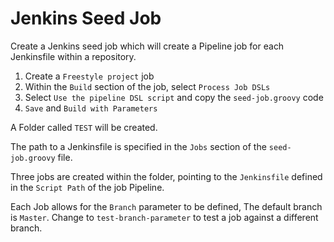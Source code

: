 # Jenkins Seed Job
Create a Jenkins seed job which will create a Pipeline job for each Jenkinsfile within a repository. 

1. Create a `Freestyle project` job
2. Within the ```Build``` section of the job, select ```Process Job DSLs```
3. Select ```Use the pipeline DSL script``` and copy the ```seed-job.groovy``` code
4. ```Save``` and ```Build with Parameters```

A Folder called ```TEST``` will be created.

The path to a Jenkinsfile is specified in the ```Jobs``` section of the ```seed-job.groovy``` file.   

Three jobs are created within the folder, pointing to the ```Jenkinsfile``` defined in the ```Script Path``` of the job Pipeline.

Each Job allows for the ```Branch``` parameter to be defined, The default branch is ```Master```. Change to ```test-branch-parameter``` to test a job against a different branch.